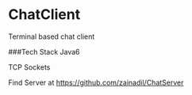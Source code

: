 ChatClient
================
Terminal based chat client

###Tech Stack
Java6

TCP Sockets

Find Server at https://github.com/zainadil/ChatServer
